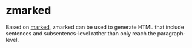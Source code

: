 # zmarked
Based on [marked](https://github.com/chjj/marked), zmarked can be used to generate HTML that include sentences and subsentencs-level rather than only reach the paragraph-level.
